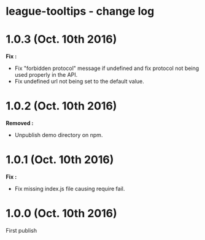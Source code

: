 # league-tooltips - change log

# 1.0.3 (Oct. 10th 2016)

**Fix :**

* Fix "forbidden protocol" message if undefined and fix protocol not being used properly in the API.
* Fix undefined url not being set to the default value.

# 1.0.2 (Oct. 10th 2016)

**Removed :**

* Unpublish demo directory on npm.

# 1.0.1 (Oct. 10th 2016)

**Fix :**

* Fix missing index.js file causing require fail.

# 1.0.0 (Oct. 10th 2016)

First publish
